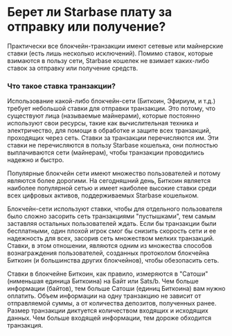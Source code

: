 # Берет ли Starbase плату за отправку или получение?

Практически все блокчейн-транзакции имеют сетевые или майнерские ставки (есть лишь несколько исключений). Помимо ставок, которые взимаются в пользу сети, Starbase кошелек не взимает каких-либо ставок за отправку или получение средств.

### Что такое ставка транзакции?

Использование какой-либо блокчейн-сети (Биткоин, Эфириум, и т.д.) требует небольшой ставки для отправки транзакции. Это потому, что существуют лица (называемые майнерами), которые постоянно используют свои ресурсы, такие как вычислительная техника и электричество, для помощи в обработке и защите всех транзакций, проходящих через сеть.  Ставки за транзакции перечисляются им. Эти ставки не перечисляются в пользу Starbase кошелька, они полностью выплачиваются сети (майнерам), чтобы транзакции проводились надежно и быстро.

Популярные блокчейн сети имеют множество пользователей и потому являются более дорогими. На сегодняшний день, Биткоин является наиболее популярной сетью и имеет наиболее высокие ставки среди всех цифровых активов, поддерживаемых Starbase кошельком.

Блокчейн-сети используют ставки, чтобы для отдельного пользователя было сложно засорить сеть транзакциями "пустышками", тем самым заставляя остальных пользователей ждать. Если бы транзакции были бесплатными, один плохой игрок смог бы снизить скорость сети и ее надежность для всех, засорив сеть множеством мелких транзакций. Ставки, в этом отношении, являются одним из множества способов вознаграждения пользователей, созданных протоколом блокчейна Биткоин (и большинства других блокчейнов), чтобы обезопасить сеть.

Ставки в блокчейне Биткоин, как правило, измеряются в "Сатоши" (нименьшая единица Биткоина) на Байт или Sats/b. Чем больше информации (байтов), тем больше Сатоши (единиц Биткоина) вам нужно оплатить. Объем информации на одну транзакцию не зависит от отправляемой суммы, а от количества депозитов, полученных ранее. Размер транзакции диктуется количеством входящих и исходящих данных. Чем больше входящей информации, тем дороже обходится транзакция.
